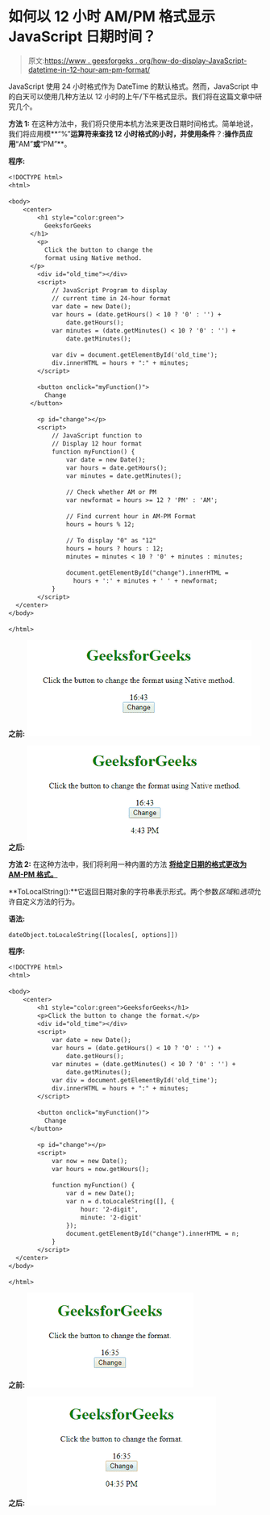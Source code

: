 # 如何以 12 小时 AM/PM 格式显示 JavaScript 日期时间？

> 原文:[https://www . geesforgeks . org/how-do-display-JavaScript-datetime-in-12-hour-am-pm-format/](https://www.geeksforgeeks.org/how-do-you-display-javascript-datetime-in-12-hour-am-pm-format/)

JavaScript 使用 24 小时格式作为 DateTime 的默认格式。然而，JavaScript 中的白天可以使用几种方法以 12 小时的上午/下午格式显示。我们将在这篇文章中研究几个。

**方法 1:**
在这种方法中，我们将只使用本机方法来更改日期时间格式。简单地说，我们将应用模**“%”**运算符来查找 12 小时格式的小时，并使用条件**？:**操作员应用**“AM”**或**“PM”**。

**程序:**

```
<!DOCTYPE html>
<html>

<body>
    <center>
        <h1 style="color:green">
          GeeksforGeeks
      </h1>
        <p>
          Click the button to change the 
          format using Native method.
      </p>
        <div id="old_time"></div>
        <script>
            // JavaScript Program to display
            // current time in 24-hour format
            var date = new Date();
            var hours = (date.getHours() < 10 ? '0' : '') + 
                date.getHours();
            var minutes = (date.getMinutes() < 10 ? '0' : '') + 
                date.getMinutes();

            var div = document.getElementById('old_time');
            div.innerHTML = hours + ":" + minutes;
        </script>

        <button onclick="myFunction()">
          Change
      </button>

        <p id="change"></p>
        <script>
            // JavaScript function to
            // Display 12 hour format
            function myFunction() {
                var date = new Date();
                var hours = date.getHours();
                var minutes = date.getMinutes();

                // Check whether AM or PM
                var newformat = hours >= 12 ? 'PM' : 'AM'; 

                // Find current hour in AM-PM Format
                hours = hours % 12; 

                // To display "0" as "12"
                hours = hours ? hours : 12; 
                minutes = minutes < 10 ? '0' + minutes : minutes;

                document.getElementById("change").innerHTML = 
                  hours + ':' + minutes + ' ' + newformat;
            }
        </script>
  </center>
</body>

</html>
```

**之前:**
![before](img/7d11b6286c109e3882a68f9ff46a8997.png)

**之后:**
![after](img/0711bf29eaab33a7a6114545331cfe7e.png)

**方法 2:**
在这种方法中，我们将利用一种内置的方法 **[将给定日期的格式更改为 AM-PM 格式。](https://www.geeksforgeeks.org/javascript-date-tolocalestring/)**

**ToLocalString():**它返回日期对象的字符串表示形式。两个参数*区域*和*选项*允许自定义方法的行为。

**语法:**

```
dateObject.toLocaleString([locales[, options]])

```

**程序:**

```
<!DOCTYPE html>
<html>

<body>
    <center>
        <h1 style="color:green">GeeksforGeeks</h1>
        <p>Click the button to change the format.</p>
        <div id="old_time"></div>
        <script>
            var date = new Date();
            var hours = (date.getHours() < 10 ? '0' : '') +
                date.getHours();
            var minutes = (date.getMinutes() < 10 ? '0' : '') + 
                date.getMinutes();
            var div = document.getElementById('old_time');
            div.innerHTML = hours + ":" + minutes;
        </script>

        <button onclick="myFunction()">
          Change
      </button>

        <p id="change"></p>
        <script>
            var now = new Date();
            var hours = now.getHours();

            function myFunction() {
                var d = new Date();
                var n = d.toLocaleString([], {
                    hour: '2-digit',
                    minute: '2-digit'
                });
                document.getElementById("change").innerHTML = n;
            }
        </script>
  </center>
</body>

</html>
```

**之前:**
![Before change](img/baf577ff0c7db649538ea1d3c7a70ad0.png)

**之后:**
![After change](img/85a31052444b1a2ca2e038580eb595c3.png)